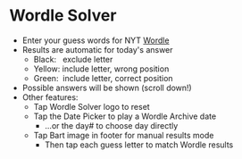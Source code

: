 # Wordle Solver
<ul class="main-ul">
  <li>Enter your guess words for NYT <a href="https://www.nytimes.com/games/wordle/index.html">Wordle</a></li>
  <li>Results are automatic for today's answer</li>
  <li style="list-style-type: none;"><!-- could not make CSS selector styling work-->
    <ul style="padding-inline-start: 20px !important;"><!-- could not make CSS selector styling work-->
      <li>Black:&nbsp;&nbsp;&nbsp;exclude letter</li>
      <li>Yellow:&nbsp;include letter, wrong position</li>
      <li>Green:&nbsp;&nbsp;include letter, correct position</li>
    </ul>
  </li>
  <li>Possible answers will be shown (scroll down!)</li>
  <li>Other features:</li>
  <li style="list-style-type: none;"><!-- could not make CSS selector styling work-->
    <ul style="padding-inline-start: 20px !important;"><!-- could not make CSS selector styling work-->
      <li>Tap Wordle Solver logo to reset</li>
      <li>Tap the Date Picker to play a Wordle Archive date</li>
      <li style="list-style-type: none;"><!-- could not make CSS selector styling work-->
        <ul style="padding-inline-start: 20px !important;"><!-- could not make CSS selector styling work-->
          <li>...or the day# to choose day directly</li>
        </ul>
      </li>
      <li>Tap Bart image in footer for manual results mode</li>
      <li style="list-style-type: none;"><!-- could not make CSS selector styling work-->
        <ul style="padding-inline-start: 20px !important;"><!-- could not make CSS selector styling work-->
          <li>Then tap each guess letter to match Wordle results</li>
        </ul>
      </li>
    </ul>
  </li>
</ul>
